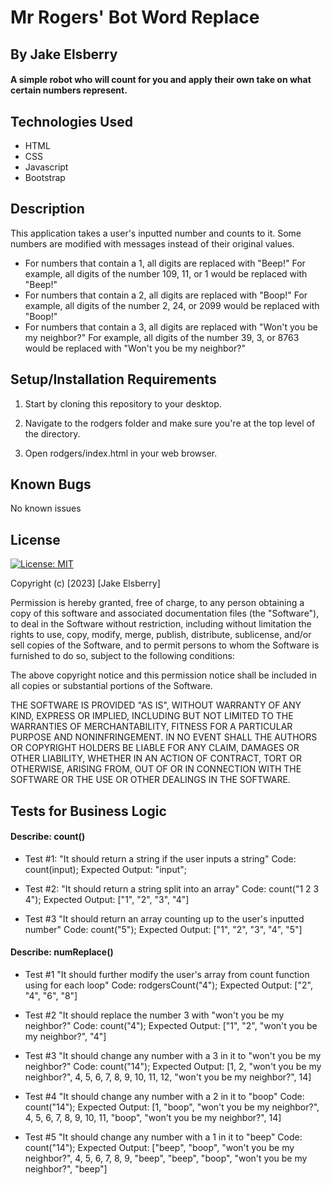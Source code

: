 # Mr Rogers' Bot Word Replace

## By Jake Elsberry

#### A simple robot who will count for you and apply their own take on what certain numbers represent.

## Technologies Used
* HTML
* CSS
* Javascript
* Bootstrap

## Description

This application takes a user's inputted number and counts to it. Some numbers are modified with messages instead of their original values. 

* For numbers that contain a 1, all digits are replaced with "Beep!"
For example, all digits of the number 109, 11, or 1 would be replaced with "Beep!"
* For numbers that contain a 2, all digits are replaced with "Boop!"
For example, all digits of the number 2, 24, or 2099 would be replaced with "Boop!"
* For numbers that contain a 3, all digits are replaced with "Won't you be my neighbor?"
For example, all digits of the number 39, 3, or 8763 would be replaced with "Won't you be my neighbor?"
## Setup/Installation Requirements
1. Start by cloning this repository to your desktop. 

2. Navigate to the rodgers folder and make sure you're at the top level of the directory.

3. Open rodgers/index.html in your web browser.

## Known Bugs
No known issues

## License
[![License: MIT](https://img.shields.io/badge/License-MIT-yellow.svg)](https://opensource.org/licenses/MIT)

Copyright (c) [2023] [Jake Elsberry]

Permission is hereby granted, free of charge, to any person obtaining a copy
of this software and associated documentation files (the "Software"), to deal
in the Software without restriction, including without limitation the rights
to use, copy, modify, merge, publish, distribute, sublicense, and/or sell
copies of the Software, and to permit persons to whom the Software is
furnished to do so, subject to the following conditions:

The above copyright notice and this permission notice shall be included in all
copies or substantial portions of the Software.

THE SOFTWARE IS PROVIDED "AS IS", WITHOUT WARRANTY OF ANY KIND, EXPRESS OR
IMPLIED, INCLUDING BUT NOT LIMITED TO THE WARRANTIES OF MERCHANTABILITY,
FITNESS FOR A PARTICULAR PURPOSE AND NONINFRINGEMENT. IN NO EVENT SHALL THE
AUTHORS OR COPYRIGHT HOLDERS BE LIABLE FOR ANY CLAIM, DAMAGES OR OTHER
LIABILITY, WHETHER IN AN ACTION OF CONTRACT, TORT OR OTHERWISE, ARISING FROM,
OUT OF OR IN CONNECTION WITH THE SOFTWARE OR THE USE OR OTHER DEALINGS IN THE
SOFTWARE.

## Tests for Business Logic

#### Describe: count()

* Test #1: "It should return a string if the user inputs a string"
Code: count(input);
Expected Output: "input";

* Test #2: "It should return a string split into an array"
Code: count("1 2 3 4");
Expected Output: ["1", "2", "3", "4"]

* Test #3 "It should return an array counting up to the user's inputted number"
Code: count("5");
Expected Output: ["1", "2", "3", "4", "5"]


#### Describe: numReplace() 

* Test #1 "It should further modify the user's array from count function using for each loop"
Code: rodgersCount("4");
Expected Output: ["2", "4", "6", "8"]

* Test #2 "It should replace the number 3 with "won't you be my neighbor?"
Code: count("4");
Expected Output: ["1", "2", "won't you be my neighbor?", "4"]

* Test #3 "It should change any number with a 3 in it to "won't you be my neighbor?"
Code: count("14");
Expected Output: [1, 2, "won't you be my neighbor?", 4, 5, 6, 7, 8, 9, 10, 11, 12, "won't you be my neighbor?", 14]

* Test #4 "It should change any number with a 2 in it to "boop"
Code: count("14");
Expected Output: [1, "boop", "won't you be my neighbor?", 4, 5, 6, 7, 8, 9, 10, 11, "boop", "won't you be my neighbor?", 14]

* Test #5 "It should change any number with a 1 in it to "beep"
Code: count("14");
Expected Output: ["beep", "boop", "won't you be my neighbor?", 4, 5, 6, 7, 8, 9, "beep", "beep", "boop", "won't you be my neighbor?", "beep"]
